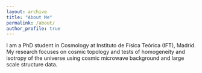```yaml
---
layout: archive
title: "About Me"
permalink: /about/
author_profile: true
---
```


I am a PhD student in Cosmology at Instituto de Física Teórica (IFT), Madrid. My research focuses on cosmic topology and tests of homogeneity and isotropy of the universe using cosmic microwave background and large scale structure data.
